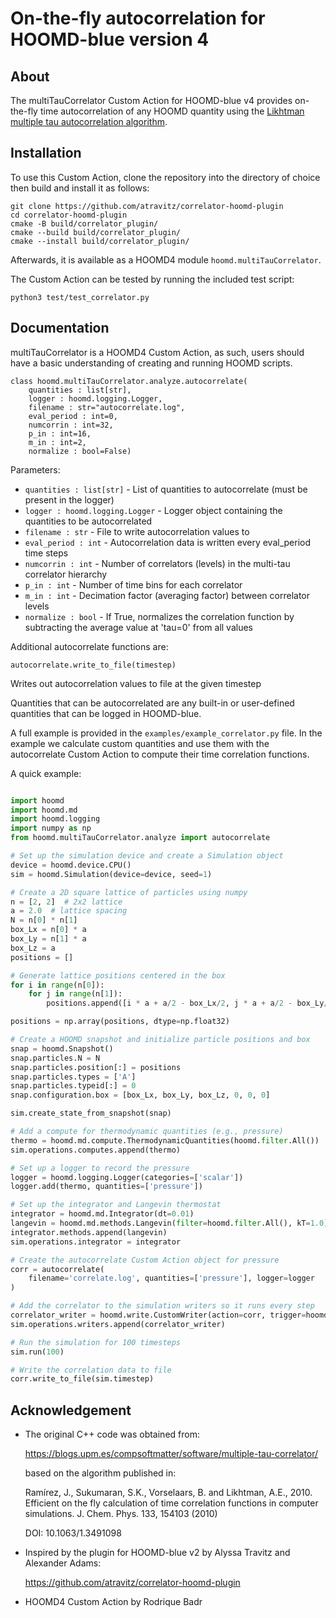 # On-the-fly autocorrelation for HOOMD-blue version 4

## About

The multiTauCorrelator Custom Action for HOOMD-blue v4 provides on-the-fly time autocorrelation of any HOOMD quantity using the [Likhtman multiple tau autocorrelation algorithm](https://aip.scitation.org/doi/10.1063/1.3491098).

## Installation

To use this Custom Action, clone the repository into the directory of choice then build and install it as follows:

    git clone https://github.com/atravitz/correlator-hoomd-plugin
    cd correlator-hoomd-plugin
    cmake -B build/correlator_plugin/
    cmake --build build/correlator_plugin/
    cmake --install build/correlator_plugin/

Afterwards, it is available as a HOOMD4 module `hoomd.multiTauCorrelator`.

The Custom Action can be tested by running the included test script:

    python3 test/test_correlator.py

## Documentation


multiTauCorrelator is a HOOMD4 Custom Action, as such, users should have a basic understanding of creating and running HOOMD scripts.

    class hoomd.multiTauCorrelator.analyze.autocorrelate(
        quantities : list[str],
        logger : hoomd.logging.Logger,
        filename : str="autocorrelate.log",
        eval_period : int=0,
        numcorrin : int=32,
        p_in : int=16,
        m_in : int=2,
        normalize : bool=False)

Parameters:
* `quantities : list[str]` - List of quantities to autocorrelate (must be present in the logger)
* `logger : hoomd.logging.Logger` - Logger object containing the quantities to be autocorrelated
* `filename : str` - File to write autocorrelation values to
* `eval_period : int` - Autocorrelation data is written every eval_period time steps
* `numcorrin : int` - Number of correlators (levels) in the multi-tau correlator hierarchy
* `p_in : int` - Number of time bins for each correlator
* `m_in : int` - Decimation factor (averaging factor) between correlator levels
* `normalize : bool` - If True, normalizes the correlation function by subtracting the average value at 'tau=0' from all values

Additional autocorrelate functions are:

    autocorrelate.write_to_file(timestep)

Writes out autocorrelation values to file at the given timestep

Quantities that can be autocorrelated are any built-in or user-defined quantities that can be logged in HOOMD-blue.

A full example is provided in the `examples/example_correlator.py` file. In the example we calculate custom quantities and use them with the autocorrelate Custom Action to compute their time correlation functions.

A quick example:

```python

import hoomd
import hoomd.md
import hoomd.logging
import numpy as np
from hoomd.multiTauCorrelator.analyze import autocorrelate

# Set up the simulation device and create a Simulation object
device = hoomd.device.CPU()
sim = hoomd.Simulation(device=device, seed=1)

# Create a 2D square lattice of particles using numpy
n = [2, 2]  # 2x2 lattice
a = 2.0  # lattice spacing
N = n[0] * n[1]
box_Lx = n[0] * a
box_Ly = n[1] * a
box_Lz = a
positions = []

# Generate lattice positions centered in the box
for i in range(n[0]):
    for j in range(n[1]):
        positions.append([i * a + a/2 - box_Lx/2, j * a + a/2 - box_Ly/2, 0])

positions = np.array(positions, dtype=np.float32)

# Create a HOOMD snapshot and initialize particle positions and box
snap = hoomd.Snapshot()
snap.particles.N = N
snap.particles.position[:] = positions
snap.particles.types = ['A']
snap.particles.typeid[:] = 0
snap.configuration.box = [box_Lx, box_Ly, box_Lz, 0, 0, 0]

sim.create_state_from_snapshot(snap)

# Add a compute for thermodynamic quantities (e.g., pressure)
thermo = hoomd.md.compute.ThermodynamicQuantities(hoomd.filter.All())
sim.operations.computes.append(thermo)

# Set up a logger to record the pressure
logger = hoomd.logging.Logger(categories=['scalar'])
logger.add(thermo, quantities=['pressure'])

# Set up the integrator and Langevin thermostat
integrator = hoomd.md.Integrator(dt=0.01)
langevin = hoomd.md.methods.Langevin(filter=hoomd.filter.All(), kT=1.0)
integrator.methods.append(langevin)
sim.operations.integrator = integrator

# Create the autocorrelate Custom Action object for pressure
corr = autocorrelate(
    filename='correlate.log', quantities=['pressure'], logger=logger
)

# Add the correlator to the simulation writers so it runs every step
correlator_writer = hoomd.write.CustomWriter(action=corr, trigger=hoomd.trigger.Periodic(1))
sim.operations.writers.append(correlator_writer)

# Run the simulation for 100 timesteps
sim.run(100)

# Write the correlation data to file
corr.write_to_file(sim.timestep)

```

## Acknowledgement

- The original C++ code was obtained from:

    https://blogs.upm.es/compsoftmatter/software/multiple-tau-correlator/

    based on the algorithm published in:

    Ramírez, J., Sukumaran, S.K., Vorselaars, B. and Likhtman, A.E., 2010. Efficient on the fly calculation of time correlation functions in computer simulations. J. Chem. Phys. 133, 154103 (2010)

    DOI: 10.1063/1.3491098



- Inspired by the plugin for HOOMD-blue v2 by Alyssa Travitz and Alexander Adams:

    https://github.com/atravitz/correlator-hoomd-plugin

- HOOMD4 Custom Action by Rodrique Badr